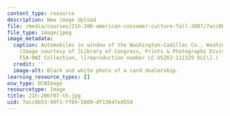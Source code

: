 ```yaml
---
content_type: resource
description: New image Upload
file: /media/courses/21h-206-american-consumer-culture-fall-2007/7acc0b5398f1ff895869df13647ed55d_21h-206f07-th.jpg
file_type: image/jpeg
image_metadata:
  caption: Automobiles in window of the Washington-Cadillac Co., Washington, D.C.
    (Image courtesy of [Library of Congress, Prints & Photographs Division](http://memory.loc.gov/ammem/index.html),
    FSA-OWI Collection, \[reproduction number LC-USZ62-111329 DLC\].)
  credit: ''
  image-alt: Black and white photo of a card dealership.
learning_resource_types: []
ocw_type: OCWImage
resourcetype: Image
title: 21h-206f07-th.jpg
uid: 7acc0b53-98f1-ff89-5869-df13647ed55d
---
```

